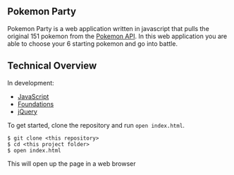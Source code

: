 ## Pokemon Party

Pokemon Party is a web application written in javascript that pulls the original 151 pokemon from the [Pokemon API](https://pokeapi.co/). In this web application you are able to choose your 6 starting pokemon and go into battle.

## Technical Overview

In development: 
* [JavaScript](https://developer.mozilla.org/en-US/docs/Web/JavaScript/About_JavaScript)
* [Foundations](http://foundation.zurb.com/)
* [jQuery](https://jquery.com/)

To get started, clone the repository and run `open index.html`.

```shell
$ git clone <this repository>
$ cd <this project folder>
$ open index.html
```

This will open up the page in a web browser
